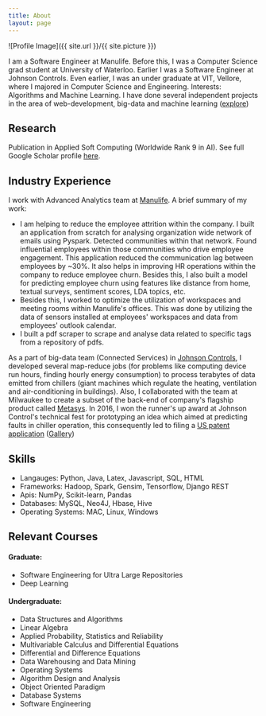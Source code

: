 ```yaml
---
title: About
layout: page
---
```

![Profile Image]({{ site.url }}/{{ site.picture }})

<p>I am a Software Engineer at Manulife. Before this, I was a Computer Science grad student at University of Waterloo. Earlier I was a Software Engineer at Johnson Controls. Even earlier, I was an under graduate at VIT, Vellore, where I majored in Computer Science and Engineering. Interests: Algorithms and Machine Learning.
<!---I currently work at the <a href="http://blizzard.cs.uwaterloo.ca/iss4e/">Information Systems and Science for Energy lab</a>. I am supervised by Prof. <a href="https://en.wikipedia.org/wiki/Srinivasan_Keshav">Srinivasan Keshav</a>.--> I have done several independent projects in the area of web-development, big-data and machine learning
 (<a href="https://dishant-mittal.github.io/projects/">explore</a>)</p>

<h2>Research</h2>
Publication in Applied Soft Computing (Worldwide Rank 9 in AI). See full Google Scholar profile <a href="https://scholar.google.com/citations?user=OrQJ90MAAAAJ&hl=en&oi=ao">here</a>.

<h2>Industry Experience</h2>
<p>I work with Advanced Analytics team at <a href="https://www.manulife.ca/personal.html">Manulife</a>. A brief summary of my work:<br />
	<ul>
	<li> I am helping to reduce the employee attrition within the company. I built an application from scratch for analysing organization wide network of emails using Pyspark. Detected communities within that network. Found influential employees within those communities who drive employee engagement. This application reduced the communication lag between employees by ~30%. It also helps in improving HR operations within the company to reduce employee churn. Besides this, I also built a model for predicting employee churn using features like distance from home, textual surveys, sentiment scores, LDA topics, etc.</li>
	<li>Besides this, I worked to optimize the utilization of workspaces and meeting rooms within Manulife's offices. This was done by utilizing the data of sensors installed at employees' workspaces and data from employees' outlook calendar.</li>
	<li>I built a pdf scraper to scrape and analyse data related to specific tags from a repository of pdfs.</li>
	</ul>

<p>As a part of big-data team (Connected Services) in <a href="http://www.johnsoncontrols.com/">Johnson Controls</a>, I developed several map-reduce jobs (for problems like computing device run hours, finding hourly energy consumption) to process terabytes of data emitted from chillers (giant machines which regulate the heating, ventilation and air-conditioning in buildings). Also, I collaborated with the team at Milwaukee to create a subset of the back-end of company's flagship product called <a href="http://www.johnsoncontrols.com/buildings/building-management/building-automation-systems-bas">Metasys</a>. In 2016, I won the runner's up award at Johnson Control's technical fest for prototyping an idea which aimed at predicting faults in chiller operation, this consequently led to filing a <a href="https://patents.google.com/patent/US20180373234A1">US patent application</a> (<a href="https://photos.app.goo.gl/btoSNNjzXyCrjLyA3">Gallery</a>)</p>



<h2>Skills</h2>
<ul class="skill-list">
	<li>Langauges: Python, Java, Latex, Javascript, SQL, HTML</li>
	<li>Frameworks: Hadoop, Spark, Gensim, Tensorflow, Django REST</li>
	<li>Apis: NumPy, Scikit-learn, Pandas</li>
	<li>Databases: MySQL, Neo4J, Hbase, Hive</li>
	<li>Operating Systems: MAC, Linux, Windows</li>
</ul>

<h2>Relevant Courses</h2>
<h4>Graduate:</h4>
<ul>
    <li>Software Engineering for Ultra Large Repositories</li>
	<li>Deep Learning</li>
</ul>

<h4>Undergraduate:</h4>
<ul>
    <li>Data Structures and Algorithms</li>
    <li>Linear Algebra</li>
    <li>Applied Probability, Statistics and Reliability</li>
    <li>Multivariable Calculus and Differential Equations</li>
    <li>Differential and Difference Equations</li>
    <li>Data Warehousing and Data Mining</li>
    <li>Operating Systems</li>
    <li>Algorithm Design and Analysis</li>
    <li>Object Oriented Paradigm</li>
    <li>Database Systems</li>
    <li>Software Engineering</li>
</ul>
